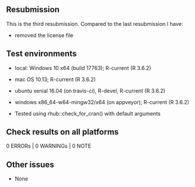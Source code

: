 ## Resubmission

This is the third resubmission. Compared to the last resubmission I have:

* removed the license file

## Test environments

* local: Windows 10 x64 (build 17763); R-current (R 3.6.2)
* mac OS 10.13; R-current (R 3.6.2)
* ubuntu xenial 16.04 (on travis-ci), R-devel, R-current (R 3.6.2)
* windows x86_64-w64-mingw32/x64 (on appveyor); R-current (R 3.6.2)

* Tested using rhub::check_for_cran() with default arguments

## Check results on all platforms

0 ERRORs | 0 WARNINGs | 0 NOTE

## Other issues

- None
